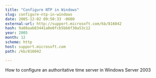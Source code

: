 ```yaml
---
title: "Configure NTP in Windows"
slug: configure-ntp-in-windows
date: 2005-12-02 09:50:33 -0600
external-url: http://support.microsoft.com/kb/816042
hash: 9a08aab83441a0e0fcb5bb6f30a53c12
year: 2005
month: 12
scheme: http
host: support.microsoft.com
path: /kb/816042

---
```


How to configure an authoritative time server in Windows Server 2003
